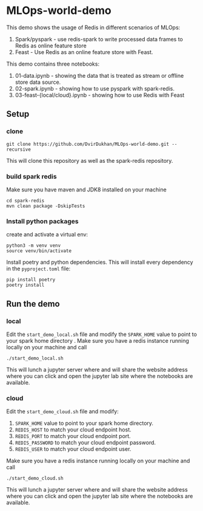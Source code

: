 # MLOps-world-demo

This demo shows the usage of Redis in different scenarios of MLOps:
1. Spark/pyspark - use redis-spark to write processed data frames to Redis as online feature store
1. Feast - Use Redis as an online feature store with Feast.

This demo contains three notebooks:
1. 01-data.ipynb - showing the data that is treated as stream or offline store data source.
1. 02-spark.ipynb - showing how to use pyspark with spark-redis.
1. 03-feast-{local/cloud}.ipynb - showing how to use Redis with Feast


## Setup
### clone
```
git clone https://github.com/DvirDukhan/MLOps-world-demo.git --recursive
```
This will clone this repository as well as the spark-redis repository.

### build spark redis
Make sure you have maven and JDK8 installed on your machine
```
cd spark-redis
mvn clean package -DskipTests
```
### Install python packages

create and activate a virtual env:
```
python3 -m venv venv
source venv/bin/activate
```

Install poetry and python dependencies. This will install every dependency in the `pyproject.toml` file:
```
pip install poetry
poetry install
```


## Run the demo
### local
Edit the `start_demo_local.sh` file and modify the `SPARK_HOME` value to point to your spark home directory
.
Make sure you have a redis instance running locally on your machine and call

```
./start_demo_local.sh
```
This will lunch a jupyter server where and will share the website address where you can click and open the jupyter lab site where the notebooks are available.

### cloud
Edit the `start_demo_cloud.sh` file and modify:
1. `SPARK_HOME` value to point to your spark home directory.
1. `REDIS_HOST` to match your cloud endpoint host.
1. `REDIS_PORT` to match your cloud endpoint port.
1. `REDIS_PASSWORD` to match your cloud endpoint password.
1. `REDIS_USER` to match your cloud endpoint user.

Make sure you have a redis instance running locally on your machine and call
```
./start_demo_cloud.sh
```
This will lunch a jupyter server where and will share the website address where you can click and open the jupyter lab site where the notebooks are available.


